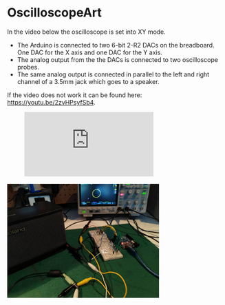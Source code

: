 # OscilloscopeArt

In the video below the oscilloscope is set into XY mode. 
- The Arduino is connected to two 6-bit 2-R2 DACs on the breadboard. One DAC for the X axis and one DAC for the Y axis.
- The analog output from the the DACs is connected to two oscilloscope probes.
- The same analog output is connected in parallel to the left and right channel of a 3.5mm jack which goes to a speaker.

If the video does not work it can be found here: https://youtu.be/2zvHPsyfSb4.

<figure class="video_container">
  <iframe src="https://www.youtube.com/embed/2zvHPsyfSb4" frameborder="0" allowfullscreen="true"> </iframe>
</figure>

<img src="./ImgVid/InitialSetup.jpg" width=70%>